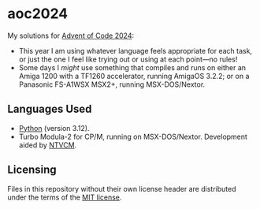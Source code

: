 aoc2024
=======

My solutions for [Advent of Code 2024](https://adventofcode.com/2024):
 
- This year I am using whatever language feels appropriate for each task, or
  just the one I feel like trying out or using at each point—no rules!
- Some days I *might* use something that compiles and runs on either an
  Amiga 1200 with a TF1260 accelerator, running AmigaOS 3.2.2; or on a
  Panasonic FS-A1WSX MSX2+, running MSX-DOS/Nextor.


Languages Used
--------------

- [Python](https://python.org) (version 3.12).
- Turbo Modula-2 for CP/M, running on MSX-DOS/Nextor. Development aided
  by [NTVCM](https://github.com/davidly/ntvcm).


Licensing
---------

Files in this repository without their own license header are distributed
under the terms of the [MIT license](https://opensource.org/licenses/MIT).
